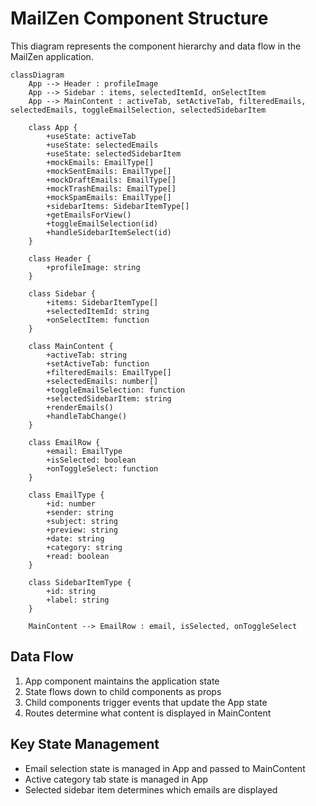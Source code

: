 # MailZen Component Structure

This diagram represents the component hierarchy and data flow in the MailZen application.

```mermaid
classDiagram
    App --> Header : profileImage
    App --> Sidebar : items, selectedItemId, onSelectItem
    App --> MainContent : activeTab, setActiveTab, filteredEmails, selectedEmails, toggleEmailSelection, selectedSidebarItem
    
    class App {
        +useState: activeTab
        +useState: selectedEmails
        +useState: selectedSidebarItem
        +mockEmails: EmailType[]
        +mockSentEmails: EmailType[]
        +mockDraftEmails: EmailType[]
        +mockTrashEmails: EmailType[]
        +mockSpamEmails: EmailType[]
        +sidebarItems: SidebarItemType[]
        +getEmailsForView()
        +toggleEmailSelection(id)
        +handleSidebarItemSelect(id)
    }
    
    class Header {
        +profileImage: string
    }
    
    class Sidebar {
        +items: SidebarItemType[]
        +selectedItemId: string
        +onSelectItem: function
    }
    
    class MainContent {
        +activeTab: string
        +setActiveTab: function
        +filteredEmails: EmailType[]
        +selectedEmails: number[]
        +toggleEmailSelection: function
        +selectedSidebarItem: string
        +renderEmails()
        +handleTabChange()
    }
    
    class EmailRow {
        +email: EmailType
        +isSelected: boolean
        +onToggleSelect: function
    }
    
    class EmailType {
        +id: number
        +sender: string
        +subject: string
        +preview: string
        +date: string
        +category: string
        +read: boolean
    }
    
    class SidebarItemType {
        +id: string
        +label: string
    }
    
    MainContent --> EmailRow : email, isSelected, onToggleSelect
```

## Data Flow

1. App component maintains the application state
2. State flows down to child components as props
3. Child components trigger events that update the App state
4. Routes determine what content is displayed in MainContent

## Key State Management

- Email selection state is managed in App and passed to MainContent
- Active category tab state is managed in App
- Selected sidebar item determines which emails are displayed
